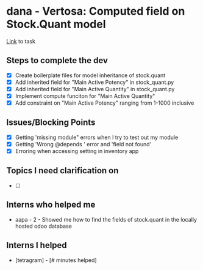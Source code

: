 # dana - Vertosa: Computed field on Stock.Quant model
[Link](https://accounts.odoo.com/web#id=3361414&cids=3&menu_id=4720&action=4665&active_id=3361383&model=project.task&view_type=form) to task

## Steps to complete the dev
- [X] Create boilerplate files for model inheritance of stock.quant
- [X] Add inherited field for "Main Active Potency" in stock_quant.py
- [X] Add inherited field for "Main Active Quantity" in stock_quant.py
- [X] Implement compute funciton for "Main Active Quantity"
- [X] Add constraint on "Main Active Potency" ranging from 1-1000 inclusive
## Issues/Blocking Points
- [X] Getting 'missing module" errors when I try to test out my module
- [X] Getting 'Wrong @depends ' error and 'field not found'
- [X] Erroring when accessing setting in inventory app

## Topics I need clarification on
- [ ]  
      
## Interns who helped me
- aapa - 2 - Showed me how to find the fields of stock.quant in the locally hosted odoo database

## Interns I helped
- [tetragram] - [# minutes helped]
